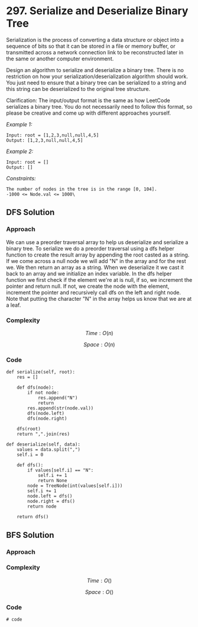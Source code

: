 # 297. Serialize and Deserialize Binary Tree
Serialization is the process of converting a data structure or object into a sequence of bits so that it can be stored in a file or memory buffer, or transmitted across a network connection link to be reconstructed later in the same or another computer environment.

Design an algorithm to serialize and deserialize a binary tree. There is no restriction on how your serialization/deserialization algorithm should work. You just need to ensure that a binary tree can be serialized to a string and this string can be deserialized to the original tree structure.

Clarification: The input/output format is the same as how LeetCode serializes a binary tree. You do not necessarily need to follow this format, so please be creative and come up with different approaches yourself.

*Example 1:*

```
Input: root = [1,2,3,null,null,4,5]
Output: [1,2,3,null,null,4,5]
```

*Example 2:*

```
Input: root = []
Output: []
```

*Constraints:*

```
The number of nodes in the tree is in the range [0, 104].
-1000 <= Node.val <= 1000\
```

## DFS Solution

### Approach
We can use a preorder traversal array to help us deserialize and serialize a binary tree. To serialize we do a preorder traversal using a dfs helper function to create the result array by appending the root casted as a string. If we come across a null node we will add "N" in the array and for the rest we. We then return an array as a string. When we deserialize it we cast it back to an array and we initialize an index variable. In the dfs helper function we first check if the element we're at is null, if so, we increment the pointer and return null. If not, we create the node with the element, increment the pointer and recursively call dfs on the left and right node. Note that putting the character "N" in the array helps us know that we are at a leaf.

### Complexity
$$Time: O(n)$$

$$Space: O(n)$$

### Code
```
def serialize(self, root):
    res = []

    def dfs(node):
        if not node:
            res.append("N")
            return
        res.append(str(node.val))
        dfs(node.left)
        dfs(node.right)

    dfs(root)
    return ",".join(res)

def deserialize(self, data):
    values = data.split(",")
    self.i = 0

    def dfs():
        if values[self.i] == "N":
            self.i += 1
            return None
        node = TreeNode(int(values[self.i]))
        self.i += 1
        node.left = dfs()
        node.right = dfs()
        return node
    
    return dfs()
```

## BFS Solution

### Approach
<!-- Describe your approach to solving the problem. -->

### Complexity
$$Time: O()$$

$$Space: O()$$

### Code
```
# code
```